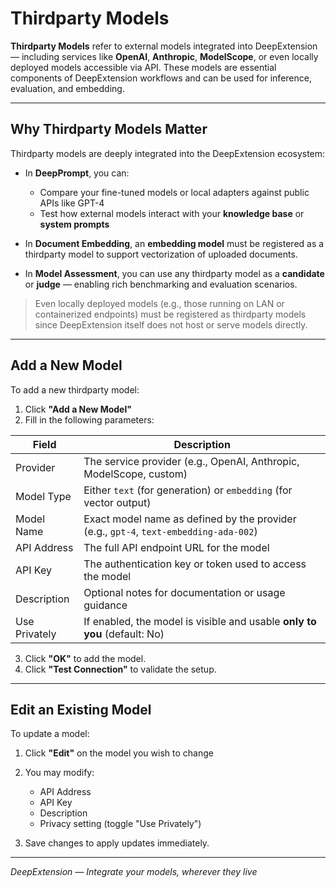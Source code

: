
# Thirdparty Models

**Thirdparty Models** refer to external models integrated into DeepExtension — including services like **OpenAI**, 
**Anthropic**, **ModelScope**, or even locally deployed models accessible via API. These models are essential components 
of DeepExtension workflows and can be used for inference, evaluation, and embedding.

---

## Why Thirdparty Models Matter

Thirdparty models are deeply integrated into the DeepExtension ecosystem:

- In **DeepPrompt**, you can:
  - Compare your fine-tuned models or local adapters against public APIs like GPT-4
  - Test how external models interact with your **knowledge base** or **system prompts**

- In **Document Embedding**, an **embedding model** must be registered as a thirdparty model to support vectorization of 
uploaded documents.

- In **Model Assessment**, you can use any thirdparty model as a **candidate** or **judge** — enabling rich benchmarking 
and evaluation scenarios.

> Even locally deployed models (e.g., those running on LAN or containerized endpoints) must be registered as 
thirdparty models since DeepExtension itself does not host or serve models directly.

---

## Add a New Model

To add a new thirdparty model:

1. Click **"Add a New Model"**
2. Fill in the following parameters:

| Field               | Description                                                                 |
|---------------------|-----------------------------------------------------------------------------|
| Provider            | The service provider (e.g., OpenAI, Anthropic, ModelScope, custom)          |
| Model Type          | Either `text` (for generation) or `embedding` (for vector output)           |
| Model Name          | Exact model name as defined by the provider (e.g., `gpt-4`, `text-embedding-ada-002`) |
| API Address         | The full API endpoint URL for the model                                     |
| API Key             | The authentication key or token used to access the model                    |
| Description         | Optional notes for documentation or usage guidance                          |
| Use Privately       | If enabled, the model is visible and usable **only to you** (default: No)   |

3. Click **"OK"** to add the model.
4. Click **"Test Connection"** to validate the setup.

---

## Edit an Existing Model

To update a model:

1. Click **"Edit"** on the model you wish to change
2. You may modify:
   - API Address
   - API Key
   - Description
   - Privacy setting (toggle "Use Privately")

3. Save changes to apply updates immediately.

---

*DeepExtension — Integrate your models, wherever they live*

